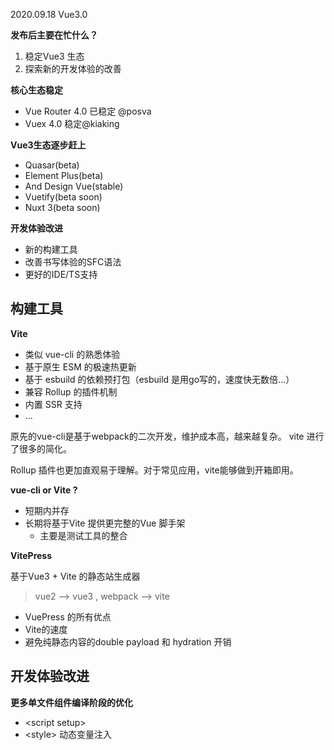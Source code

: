 2020.09.18 Vue3.0

**发布后主要在忙什么？**

1. 稳定Vue3 生态
2. 探索新的开发体验的改善



**核心生态稳定**

- Vue Router 4.0 已稳定 @posva
- Vuex 4.0 稳定@kiaking

**Vue3生态逐步赶上**

- Quasar(beta)
- Element Plus(beta)
- And Design Vue(stable)
- Vuetify(beta soon)
- Nuxt 3(beta soon)



**开发体验改进**

- 新的构建工具
- 改善书写体验的SFC语法
- 更好的IDE/TS支持





## 构建工具

**Vite**

- 类似 vue-cli 的熟悉体验
- 基于原生 ESM 的极速热更新
- 基于 esbuild 的依赖预打包（esbuild 是用go写的，速度快无数倍...）
- 兼容 Rollup 的插件机制
- 内置 SSR 支持
- ...



原先的vue-cli是基于webpack的二次开发，维护成本高，越来越复杂。 vite 进行了很多的简化。 

Rollup 插件也更加直观易于理解。对于常见应用，vite能够做到开箱即用。 





**vue-cli or Vite ?**

- 短期内并存
- 长期将基于Vite 提供更完整的Vue 脚手架
  - 主要是测试工具的整合



**VitePress**

基于Vue3 + Vite 的静态站生成器

> vue2 --> vue3 , webpack --> vite

- VuePress 的所有优点
- Vite的速度
- 避免纯静态内容的double payload 和 hydration 开销



## 开发体验改进

**更多单文件组件编译阶段的优化**

- \<script setup\>
- \<style\> 动态变量注入


